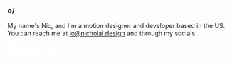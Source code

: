 ### <b>o/</b>

My name's Nic, and I'm a motion designer and developer based in the US.<br>
You can reach me at [io@nicholai.design](mailto:io@nicholai.design) and through my socials.<br>

<a href="https://twitter.com/nicholaidesign"><img src="assets/Twitter.png" width=30></a> &nbsp; <a href="https://be.net/nicholaidesign"><img src="assets/Behance.png" width=30></a> &nbsp; <a href="https://youtube.com/enwash"><img src="assets/Youtube.png" width=30></a>

